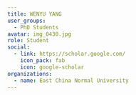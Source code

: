 ```yaml
---
title: WENYU YANG
user_groups:
  - PhD Students
avatar: img_0430.jpg
role: Student
social:
  - link: https://scholar.google.com/
    icon_pack: fab
    icon: google-scholar
organizations:
  - name: East China Normal University
---
```

